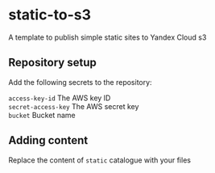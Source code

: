 # static-to-s3
A template to publish simple static sites to Yandex Cloud s3

## Repository setup

Add the following secrets to the repository:

`access-key-id` The AWS key ID\
`secret-access-key` The AWS secret key\
`bucket` Bucket name

## Adding content
Replace the content of `static` catalogue with your files 
